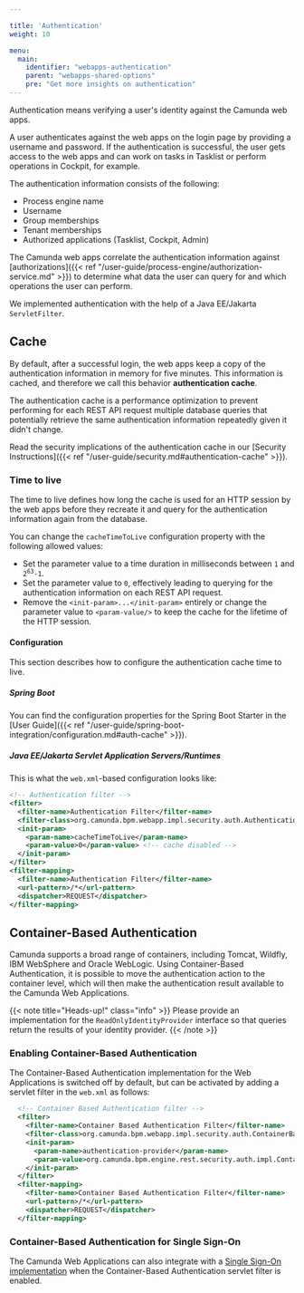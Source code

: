 ```yaml
---

title: 'Authentication'
weight: 10

menu:
  main:
    identifier: "webapps-authentication"
    parent: "webapps-shared-options"
    pre: "Get more insights on authentication"
---
```


Authentication means verifying a user's identity against the Camunda web apps. 

A user authenticates against the web apps on the login page by providing a username and password. If the 
authentication is successful, the user gets access to the web apps and can work on tasks 
in Tasklist or perform operations in Cockpit, for example.

The authentication information consists of the following:

* Process engine name
* Username
* Group memberships
* Tenant memberships 
* Authorized applications (Tasklist, Cockpit, Admin) 

The Camunda web apps correlate the authentication information against [authorizations]({{< ref "/user-guide/process-engine/authorization-service.md" >}}) to determine 
what data the user can query for and which operations the user can perform.

We implemented authentication with the help of a Java EE/Jakarta `ServletFilter`.

## Cache

By default, after a successful login, the web apps keep a copy of the authentication information in memory for five minutes. This information is cached, and therefore we call this behavior **authentication cache**. 

The authentication cache is a performance optimization to prevent performing for each REST API request 
multiple database queries that potentially retrieve the same authentication information repeatedly
given it didn't change.

Read the security implications of the authentication cache in our [Security Instructions]({{< ref "/user-guide/security.md#authentication-cache" >}}).

### Time to live

The time to live defines how long the cache is used for an HTTP session by the web apps before 
they recreate it and query for the authentication information again from the database.

You can change the `cacheTimeToLive` configuration property with the following allowed values:

* Set the parameter value to a time duration in milliseconds between `1` and <code>2<sup>63</sup>-1</code>.
* Set the parameter value to `0`, effectively leading to querying for the authentication information on each REST API request. 
* Remove the `<init-param>...</init-param>` entirely or change the parameter value to `<param-value/>` to keep the cache for the lifetime of the HTTP session.

#### Configuration

This section describes how to configure the authentication cache time to live.

##### Spring Boot

You can find the configuration properties for the Spring Boot Starter in the [User Guide]({{< ref "/user-guide/spring-boot-integration/configuration.md#auth-cache" >}}).

##### Java EE/Jakarta Servlet Application Servers/Runtimes

This is what the `web.xml`-based configuration looks like:

```xml
<!-- Authentication filter -->
<filter>
  <filter-name>Authentication Filter</filter-name>
  <filter-class>org.camunda.bpm.webapp.impl.security.auth.AuthenticationFilter</filter-class>
  <init-param>
    <param-name>cacheTimeToLive</param-name>
    <param-value>0</param-value> <!-- cache disabled -->
  </init-param>
</filter>
<filter-mapping>
  <filter-name>Authentication Filter</filter-name>
  <url-pattern>/*</url-pattern>
  <dispatcher>REQUEST</dispatcher>
</filter-mapping>
```

## Container-Based Authentication

Camunda supports a broad range of containers, including Tomcat, Wildfly, IBM WebSphere and Oracle WebLogic. Using Container-Based Authentication, it is possible to move the authentication action to the container level, which will then make the authentication result available to the Camunda Web Applications.

{{< note title="Heads-up!" class="info" >}}
Please provide an implementation for the `ReadOnlyIdentityProvider` interface so that queries return the results of your identity provider.
{{< /note >}}

### Enabling Container-Based Authentication

The Container-Based Authentication implementation for the Web Applications is switched off by default, but can be activated by adding a servlet filter in the `web.xml` as follows:

```xml
  <!-- Container Based Authentication filter -->
  <filter>
    <filter-name>Container Based Authentication Filter</filter-name>
    <filter-class>org.camunda.bpm.webapp.impl.security.auth.ContainerBasedAuthenticationFilter</filter-class>
    <init-param>
      <param-name>authentication-provider</param-name>
      <param-value>org.camunda.bpm.engine.rest.security.auth.impl.ContainerBasedAuthenticationProvider</param-value>
    </init-param>
  </filter>
  <filter-mapping>
    <filter-name>Container Based Authentication Filter</filter-name>
    <url-pattern>/*</url-pattern>
    <dispatcher>REQUEST</dispatcher>
  </filter-mapping>
```

### Container-Based Authentication for Single Sign-On

The Camunda Web Applications can also integrate with a [Single Sign-On implementation](https://en.wikipedia.org/wiki/List_of_single_sign-on_implementations) when the Container-Based Authentication servlet filter is enabled.
